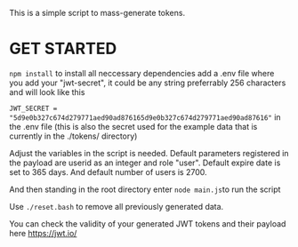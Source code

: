 This is a simple script to mass-generate tokens.

# GET STARTED

```npm install``` to install all neccessary dependencies
add a .env file where you add your "jwt-secret", it could be any string preferrably 256 characters and will look like this

```JWT_SECRET = "5d9e0b327c674d279771aed90ad876165d9e0b327c674d279771aed90ad87616"``` in the .env file (this is also the secret used for the example data that is currently in the ./tokens/ directory)

Adjust the variables in the script is needed. Default parameters registered in the payload are userid as an integer and role "user". Default expire date is set to 365 days. And default number of users is 2700.

And then standing in the root directory enter ```node main.js```to run the script

Use ```./reset.bash``` to remove all previously generated data.

You can check the validity of your generated JWT tokens and their payload here https://jwt.io/ 




